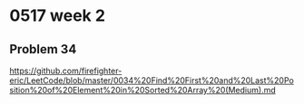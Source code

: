 # 0517 week 2

## Problem 34

https://github.com/firefighter-eric/LeetCode/blob/master/0034%20Find%20First%20and%20Last%20Position%20of%20Element%20in%20Sorted%20Array%20(Medium).md